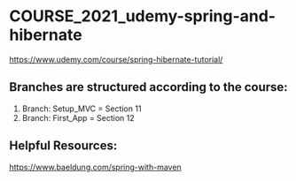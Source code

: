 # COURSE_2021_udemy-spring-and-hibernate
https://www.udemy.com/course/spring-hibernate-tutorial/

## Branches are structured according to the course:

1. Branch: Setup_MVC = Section 11
2. Branch: First_App = Section 12

## Helpful Resources:
https://www.baeldung.com/spring-with-maven
